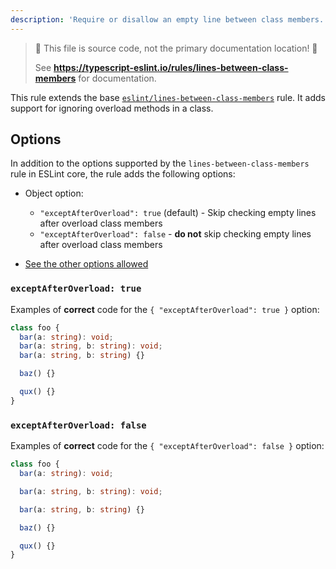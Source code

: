```yaml
---
description: 'Require or disallow an empty line between class members.'
---
```


> 🛑 This file is source code, not the primary documentation location! 🛑
>
> See **https://typescript-eslint.io/rules/lines-between-class-members** for documentation.

This rule extends the base [`eslint/lines-between-class-members`](https://eslint.org/docs/rules/lines-between-class-members) rule.
It adds support for ignoring overload methods in a class.

## Options

In addition to the options supported by the `lines-between-class-members` rule in ESLint core, the rule adds the following options:

- Object option:

  - `"exceptAfterOverload": true` (default) - Skip checking empty lines after overload class members
  - `"exceptAfterOverload": false` - **do not** skip checking empty lines after overload class members

- [See the other options allowed](https://github.com/eslint/eslint/blob/main/docs/rules/lines-between-class-members.md#options)

### `exceptAfterOverload: true`

Examples of **correct** code for the `{ "exceptAfterOverload": true }` option:

```ts option='"always", { "exceptAfterOverload": true }' showPlaygroundButton
class foo {
  bar(a: string): void;
  bar(a: string, b: string): void;
  bar(a: string, b: string) {}

  baz() {}

  qux() {}
}
```

### `exceptAfterOverload: false`

Examples of **correct** code for the `{ "exceptAfterOverload": false }` option:

```ts option='"always", { "exceptAfterOverload": false }' showPlaygroundButton
class foo {
  bar(a: string): void;

  bar(a: string, b: string): void;

  bar(a: string, b: string) {}

  baz() {}

  qux() {}
}
```
